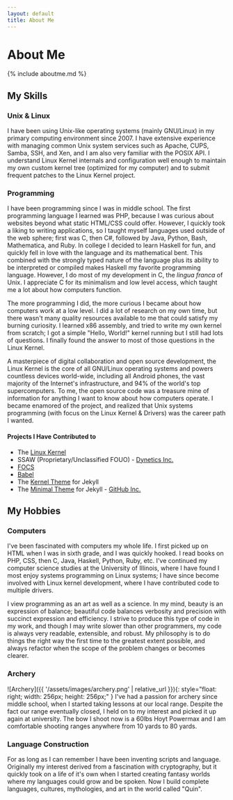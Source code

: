 ```yaml
---
layout: default
title: About Me
---
```

# About Me
{% include aboutme.md %}

## My Skills
### Unix & Linux
I have been using Unix-like operating systems (mainly GNU/Linux) in my primary computing environment since 2007.  I have extensive experience with managing common Unix system services such as Apache, CUPS, Samba, SSH, and Xen, and I am also very familiar with the POSIX API.  I understand Linux Kernel internals and configuration well enough to maintain my own custom kernel tree (optimized for my computer) and to submit frequent patches to the Linux Kernel project.

### Programming
I have been programming since I was in middle school.  The first programming language I learned was PHP, because I was curious about websites beyond what static HTML/CSS could offer.  However, I quickly took a liking to writing applications, so I taught myself languages used outside of the web sphere; first was C, then C#, followed by Java, Python, Bash, Mathematica, and Ruby.  In college I decided to learn Haskell for fun, and quickly fell in love with the language and its mathematical bent.  This combined with the strongly typed nature of the language plus its ability to be interpreted or compiled makes Haskell my favorite programming language.  However, I do most of my development in C, the *lingua franca* of Unix.  I appreciate C for its minimalism and low level access, which taught me a lot about how computers function.

The more programming I did, the more curious I became about how computers work at a low level.  I did a lot of research on my own time, but there wasn't many quality resources available to me that could satisfy my burning curiosity.  I learned x86 assembly, and tried to write my own kernel from scratch; I got a simple "Hello, World!" kernel running but I still had lots of questions.  I finally found the answer to most of those questions in the Linux Kernel.

A masterpiece of digital collaboration and open source development, the Linux Kernel is the core of all GNU/Linux operating systems and powers countless devices world-wide, including all Android phones, the vast majority of the Internet's infrastructure, and 94% of the world's top supercomputers.  To me, the open source code was a treasure mine of information for anything I want to know about how computers operate.  I became enamored of the project, and realized that Unix systems programming (with focus on the Linux Kernel & Drivers) was the career path I wanted.

#### Projects I Have Contributed to
* The [Linux Kernel](https://www.kernel.org)
* SSAW (Proprietary/Unclassified FOUO) - [Dynetics Inc.](https://www.dynetics.com)
* [FOCS](https://quytelda.github.io/focs)
* [Babel](https://github.com/quytelda/babel)
* The [Kernel Theme](https://github.com/quytelda/jekyll-theme-kernel) for Jekyll
* The [Minimal Theme](https://pages-themes.github.io/minimal) for Jekyll - [GitHub Inc.](https://github.com)

## My Hobbies
### Computers
I've been fascinated with computers my whole life. I first picked up on HTML when I was in sixth grade, and I was quickly hooked. I read books on PHP, CSS, then C, Java, Haskell, Python, Ruby, etc. I've continued my computer science studies at the University of Illinois, where I have found I most enjoy systems programming on Linux systems; I have since become involved with Linux kernel development, where I have contributed code to multiple drivers.

I view programming as an art as well as a science.  In my mind, beauty is an expression of balance; beautiful code balances verbosity and precision with succinct expression and efficiency.  I strive to produce this type of code in my work, and though I may write slower than other programmers, my code is always very readable, extensible, and robust.  My philosophy is to do things the right way the first time to the greatest extent possible, and always refactor when the scope of the problem changes or becomes clearer.

### Archery
![Archery]({{ '/assets/images/archery.png' | relative_url }}){: style="float: right; width: 256px; height: 256px;" }
I've had a passion for archery since middle school, when I started taking lessons at our local range. Despite the fact our range eventually closed, I held on to my interest and picked it up again at university.  The bow I shoot now is a 60lbs Hoyt Powermax and I am comfortable shooting ranges anywhere from 10 yards to 80 yards.

### Language Construction
For as long as I can remember I have been inventing scripts and language. Originally my interest derived from a fascination with cryptography, but it quickly took on a life of it's own when I started creating fantasy worlds where my languages could grow and be spoken. Now I build complete languages, cultures, mythologies, and art in the world called "Quin".
